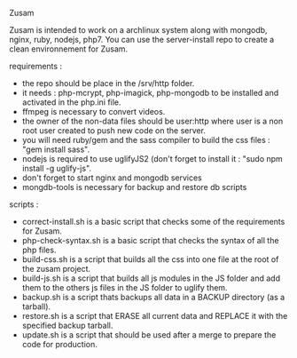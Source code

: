 Zusam

Zusam is intended to work on a archlinux system along with mongodb, nginx, ruby, nodejs, php7.
You can use the server-install repo to create a clean environnement for Zusam.

requirements :
- the repo should be place in the /srv/http folder.
- it needs : php-mcrypt, php-imagick, php-mongodb to be installed and activated in the php.ini file.
- ffmpeg is necessary to convert videos.
- the owner of the non-data files should be user:http where user is a non root user created to push new code on the server.
- you will need ruby/gem and the sass compiler to build the css files : "gem install sass".
- nodejs is required to use uglifyJS2 (don't forget to install it : "sudo npm install -g uglify-js".
- don't forget to start nginx and mongodb services
- mongdb-tools is necessary for backup and restore db scripts

scripts :
- correct-install.sh is a basic script that checks some of the requirements for Zusam.
- php-check-syntax.sh is a basic script that checks the syntax of all the php files.
- build-css.sh is a script that builds all the css into one file at the root of the zusam project.
- build-js.sh is a script that builds all js modules in the JS folder and add them to the others js files in the JS folder to uglify them.
- backup.sh is a script thats backups all data in a BACKUP directory (as a tarball).
- restore.sh is a script that ERASE all current data and REPLACE it with the specified backup tarball.
- update.sh is a script that should be used after a merge to prepare the code for production.
